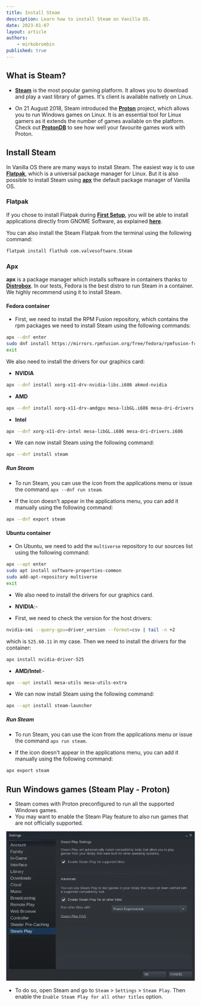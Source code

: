 ```yaml
---
title: Install Steam
description: Learn how to install Steam on Vanilla OS.
date: 2023-01-07
layout: article
authors: 
    - mirkobrombin
published: true
---
```


## What is Steam?

- [**Steam**](https://steampowered.com) is the most popular gaming platform. It allows you to download and play a vast library of games. It's client is available natively on Linux.

- On 21 August 2018, Steam introduced the [**Proton**](https://github.com/ValveSoftware/Proton) project, which allows you to run Windows games on Linux. It is an essential tool for Linux gamers as it extends the number of games available on the platform. Check out [**ProtonDB**](https://www.protondb.com) to see how well your favourite games work with Proton.

## Install Steam

In Vanilla OS there are many ways to install Steam. The easiest way is to use
[**Flatpak**](https://flatpak.org), which is a universal package manager for Linux.
But it is also possible to install Steam using [**apx**](https://documentation.vanillaos.org/docs/apx/)
the default package manager of Vanilla OS.

### Flatpak

If you chose to install Flatpak during [**First Setup**](/2022/11/18/first-setup.html), 
you will be able to install applications directly from GNOME Software, as 
explained [**here**](/2022/12/09/install-flatpaks.html#title3).

You can also install the Steam Flatpak from the terminal using the following command:

```bash
flatpak install flathub com.valvesoftware.Steam
```

### Apx

**apx** is a package manager which installs software in containers thanks to
[**Distrobox**](https://github.com/89luca89/distrobox). In our tests, Fedora is the best distro to run Steam in a container. We highly recommend using it to install Steam.

#### Fedora container

- First, we need to install the RPM Fusion repository, which contains the rpm packages we need to install Steam using the following commands:

```bash
apx --dnf enter
sudo dnf install https://mirrors.rpmfusion.org/free/fedora/rpmfusion-free-release-$(rpm -E %fedora).noarch.rpm https://mirrors.rpmfusion.org/nonfree/fedora/rpmfusion-nonfree-release-$(rpm -E %fedora).noarch.rpm
exit
```

We also need to install the drivers for our graphics card:

- **NVIDIA**

```bash
apx --dnf install xorg-x11-drv-nvidia-libs.i686 akmod-nvidia
```

- **AMD**

```bash
apx --dnf install xorg-x11-drv-amdgpu mesa-libGL.i686 mesa-dri-drivers.i686
```

- **Intel**

```bash
apx --dnf xorg-x11-drv-intel mesa-libGL.i686 mesa-dri-drivers.i686
```

- We can now install Steam using the following command:

```bash
apx --dnf install steam
```

##### Run Steam

- To run Steam, you can use the icon from the applications menu or issue the 
command `apx --dnf run steam`.

- If the icon doesn't appear in the applications menu, you can add it manually using the following command:

```bash
apx --dnf export steam
```

#### Ubuntu container

- On Ubuntu, we need to add the `multiverse` repository to our sources list using the following command:

```bash
apx --apt enter
sudo apt install software-properties-common
sudo add-apt-repository multiverse
exit
```

- We also need to install the drivers for our graphics card.

- **NVIDIA**:-

- First, we need to check the version for the host drivers:

```bash
nvidia-smi --query-gpu=driver_version --format=csv | tail -n +2
```

which is `525.60.11` in my case. Then we need to install the drivers for the container:

```bash
apx install nvidia-driver-525
```

- **AMD/Intel**:-

```bash
apx --apt install mesa-utils mesa-utils-extra
```

- We can now install Steam using the following command:

```bash
apx --apt install steam-launcher
```

##### Run Steam

- To run Steam, you can use the icon from the applications menu or issue the 
command `apx run steam`.

- If the icon doesn't appear in the applications menu, you can add it manually using the following command:

```bash
apx export steam
```

## Run Windows games (Steam Play - Proton)

- Steam comes with Proton preconfigured to run all the supported Windows games. 
- You may want to enable the Steam Play feature to also run games that are not officially supported. 

![Steam Play](/assets/uploads/steam-play.webp)

- To do so, open Steam and go to `Steam` > `Settings` > `Steam Play`. Then enable the `Enable Steam Play for all other titles` option.
